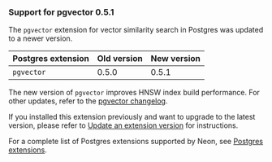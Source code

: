 ### Support for pgvector 0.5.1

The `pgvector` extension for vector similarity search in Postgres was updated to a newer version.

| Postgres extension           | Old version   | New version   |
|------------------------------|---------------|---------------|
| `pgvector`                   | 0.5.0         | 0.5.1         |

The new version of `pgvector` improves HNSW index build performance. For other updates, refer to the [pgvector changelog](https://github.com/pgvector/pgvector/blob/master/CHANGELOG.md).

If you installed this extension previously and want to upgrade to the latest version, please refer to [Update an extension version](/docs/extensions/pg-extensions#update-an-extension-version) for instructions.

For a complete list of Postgres extensions supported by Neon, see [Postgres extensions](/docs/extensions/pg-extensions).
